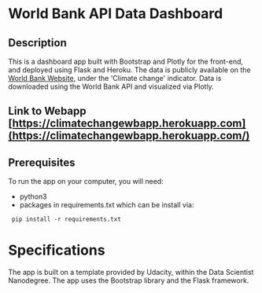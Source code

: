 # World Bank API Data Dashboard

## Description

This is a dashboard app built with Bootstrap and Plotly for the front-end, and deployed using Flask and Heroku. The data is publicly available on the [World Bank Website](https://data.worldbank.org/indicator), under the 'Climate change' indicator. Data is downloaded using the World Bank API and visualized via Plotly.

## Link to Webapp [https://climatechangewbapp.herokuapp.com](https://climatechangewbapp.herokuapp.com/)


## Prerequisites

To run the app on your computer, you will need:

- python3
- packages in requirements.txt which can be install via:

```
 pip install -r requirements.txt
```

# Specifications

The app is built on a template provided by Udacity, within the Data Scientist Nanodegree. The app uses the Bootstrap library and the Flask framework.  
